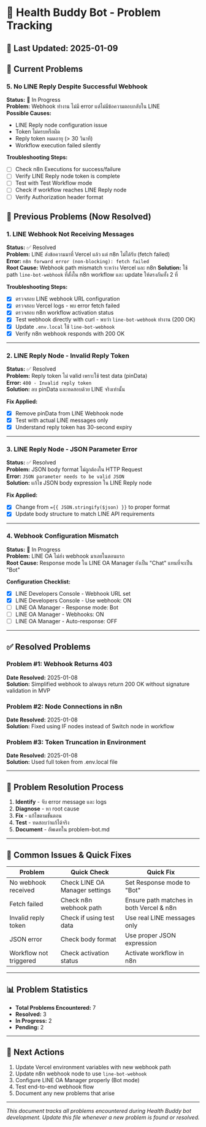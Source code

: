 # 🐛 Health Buddy Bot - Problem Tracking

## 📅 Last Updated: 2025-01-09

## 🔴 Current Problems

### 5. No LINE Reply Despite Successful Webhook
**Status:** 🔄 In Progress  
**Problem:** Webhook ทำงาน ไม่มี error แต่ไม่มีข้อความตอบกลับใน LINE  
**Possible Causes:**
- LINE Reply node configuration issue
- Token ไม่ครบหรือผิด
- Reply token หมดอายุ (> 30 วินาที)
- Workflow execution failed silently

**Troubleshooting Steps:**
- [ ] Check n8n Executions for success/failure
- [ ] Verify LINE Reply node token is complete
- [ ] Test with Test Workflow mode
- [ ] Check if workflow reaches LINE Reply node
- [ ] Verify Authorization header format

## 🔴 Previous Problems (Now Resolved)

### 1. LINE Webhook Not Receiving Messages
**Status:** ✅ Resolved  
**Problem:** LINE ส่งข้อความมาที่ Vercel แล้ว แต่ n8n ไม่ได้รับ (fetch failed)  
**Error:** `n8n forward error (non-blocking): fetch failed`  
**Root Cause:** Webhook path mismatch ระหว่าง Vercel และ n8n
**Solution:** ใช้ path `line-bot-webhook` ที่ตั้งใน n8n workflow และ update ให้ตรงกันทั้ง 2 ที่

**Troubleshooting Steps:**
- [x] ตรวจสอบ LINE webhook URL configuration
- [x] ตรวจสอบ Vercel logs - พบ error fetch failed
- [x] ตรวจสอบ n8n workflow activation status
- [x] Test webhook directly with curl - พบว่า `line-bot-webhook` ทำงาน (200 OK)
- [x] Update `.env.local` ใช้ `line-bot-webhook`
- [x] Verify n8n webhook responds with 200 OK

---

### 2. LINE Reply Node - Invalid Reply Token
**Status:** ✅ Resolved  
**Problem:** Reply token ไม่ valid เพราะใช้ test data (pinData)  
**Error:** `400 - Invalid reply token`  
**Solution:** ลบ pinData และทดสอบด้วย LINE จริงเท่านั้น

**Fix Applied:**
- [x] Remove pinData from LINE Webhook node
- [x] Test with actual LINE messages only
- [x] Understand reply token has 30-second expiry

---

### 3. LINE Reply Node - JSON Parameter Error
**Status:** ✅ Resolved  
**Problem:** JSON body format ไม่ถูกต้องใน HTTP Request  
**Error:** `JSON parameter needs to be valid JSON`  
**Solution:** แก้ไข JSON body expression ใน LINE Reply node

**Fix Applied:**
- [x] Change from `={{ JSON.stringify($json) }}` to proper format
- [x] Update body structure to match LINE API requirements

---

### 4. Webhook Configuration Mismatch
**Status:** 🔄 In Progress  
**Problem:** LINE OA ไม่ส่ง webhook มาเลยในตอนแรก  
**Root Cause:** Response mode ใน LINE OA Manager ยังเป็น "Chat" แทนที่จะเป็น "Bot"

**Configuration Checklist:**
- [x] LINE Developers Console - Webhook URL set
- [x] LINE Developers Console - Use webhook: ON
- [ ] LINE OA Manager - Response mode: Bot
- [ ] LINE OA Manager - Webhooks: ON
- [ ] LINE OA Manager - Auto-response: OFF

---

## ✅ Resolved Problems

### Problem #1: Webhook Returns 403
**Date Resolved:** 2025-01-08  
**Solution:** Simplified webhook to always return 200 OK without signature validation in MVP

### Problem #2: Node Connections in n8n
**Date Resolved:** 2025-01-08  
**Solution:** Fixed using IF nodes instead of Switch node in workflow

### Problem #3: Token Truncation in Environment
**Date Resolved:** 2025-01-08  
**Solution:** Used full token from .env.local file

---

## 📝 Problem Resolution Process

1. **Identify** - จับ error message และ logs
2. **Diagnose** - หา root cause 
3. **Fix** - แก้ไขตามขั้นตอน
4. **Test** - ทดสอบว่าแก้ได้จริง
5. **Document** - อัพเดทใน problem-bot.md

---

## 🔧 Common Issues & Quick Fixes

| Problem | Quick Check | Quick Fix |
|---------|-------------|-----------|
| No webhook received | Check LINE OA Manager settings | Set Response mode to "Bot" |
| Fetch failed | Check n8n webhook path | Ensure path matches in both Vercel & n8n |
| Invalid reply token | Check if using test data | Use real LINE messages only |
| JSON error | Check body format | Use proper JSON expression |
| Workflow not triggered | Check activation status | Activate workflow in n8n |

---

## 📊 Problem Statistics

- **Total Problems Encountered:** 7
- **Resolved:** 3
- **In Progress:** 2
- **Pending:** 2

---

## 🚀 Next Actions

1. Update Vercel environment variables with new webhook path
2. Update n8n webhook node to use `line-bot-webhook`
3. Configure LINE OA Manager properly (Bot mode)
4. Test end-to-end webhook flow
5. Document any new problems that arise

---

*This document tracks all problems encountered during Health Buddy bot development. Update this file whenever a new problem is found or resolved.*